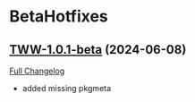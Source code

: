 # BetaHotfixes

## [TWW-1.0.1-beta](https://github.com/HizurosWoWAddOns/BetaHotfixes/tree/TWW-1.0.1-beta) (2024-06-08)
[Full Changelog](https://github.com/HizurosWoWAddOns/BetaHotfixes/compare/TWW-1.0.0-beta...TWW-1.0.1-beta) 

- added missing pkgmeta  
